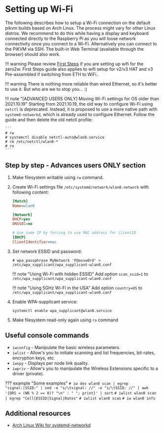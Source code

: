 # Setting up Wi-Fi

The following describes how to setup a Wi-Fi connection on the default pikvm builds based on Arch Linux.
The process might vary for other Linux distros. We recommend to do this while having a display and keyboard
connected directly to the Raspberry Pi as you will loose network connectivity once you connect to a Wi-Fi.
Alternatively you can connect to the PiKVM via SSH. The built-in Web Terminal (available through the browser) should also work.

!!! warning
    Please review [First Steps](first_steps.md) if you are setting up wifi for the zero2w. First Steps guide also applies to wifi setup for v2/v3 HAT and v3 Pre-assembled if switching from ETH to WiFi..

!!! warning
    There is nothing more reliable than wired Ethernet, so it's better to use it. But who are we to stop you... :)

!!! note "[ADVANCED USERS ONLY] Moving Wi-Fi settings for OS older than 2021.10.19"
    Starting from 2021.10.19, the old way to configure Wi-Fi using `netctl` is deprecated.
    Instead, it is proposed to use a more native path with `systemd-networkd`, which is already used to configure Ethernet.
    Follow the guide and then delete the old netctl profile:

    ```
    # rw
    # systemctl disable netctl-auto@wlan0.service
    # rm /etc/netctl/wlan0-*
    # ro
    ```


## Step by step - Advances users ONLY section

1. Make filesystem writable using `rw` command.

2. Create Wi-Fi settings file `/etc/systemd/network/wlan0.network` with following content:

    ```ini
    [Match]
    Name=wlan0

    [Network]
    DHCP=yes
    DNSSEC=no

    # Use same IP by forcing to use MAC address for clientID
    [DHCP]
    ClientIdentifier=mac
    ```

3. Set network ESSID and password:

    ```
    # wpa_passphrase MyNetwork 'P@assw0rd' > /etc/wpa_supplicant/wpa_supplicant-wlan0.conf
    ```
    
    !!! note "Using Wi-Fi with hidden ESSID"
        Add option `scan_ssid=1` to `/etc/wpa_supplicant/wpa_supplicant-wlan0.conf`

    !!! note "Using 5GHz Wi-Fi in the USA"
        Add option `country=US` to `/etc/wpa_supplicant/wpa_supplicant-wlan0.conf`


4. Enable WPA-supplicant service:
   ```
   systemctl enable wpa_supplicant@wlan0.service
   ```

5. Make filesystem read-only again using `ro` command


## Useful console commands

* `iwconfig` - Manipulate the basic wireless parameters.
* `iwlist` - Allow's you to initiate scanning and list frequencies, bit-rates, encryption keys, etc.
* `iwspy` - Displays per node link quality.
* `iwpriv` - Allow's you to manipulate the Wireless Extensions specific to a driver (private).

??? example "Some examples"
    ```
    # iw dev wlan0 scan | egrep "signal:|SSID:" | sed -e "s/\tsignal: //" -e "s/\tSSID: //" | awk '{ORS = (NR % 2 == 0)? "\n" : " "; print}' | sort
    ```
    ```
    # iwlist wlan0 scan | egrep "Cell|ESSID|Signal|Rates"
    ```
    ```
    # iwlist wlan0 scan
    ```
    ```
    # iw wlan0 info
    ```


## Additional resources

* [Arch Linux Wiki for systemd-networkd](https://wiki.archlinux.org/title/systemd-networkd)
